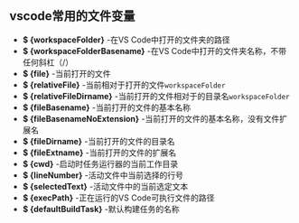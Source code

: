 ## vscode常用的文件变量

- **$ {workspaceFolder}** -在VS Code中打开的文件夹的路径
- **$ {workspaceFolderBasename}** -在VS Code中打开的文件夹名称，不带任何斜杠（/）
- **$ {file}** -当前打开的文件
- **$ {relativeFile}** -当前相对于打开的文件`workspaceFolder`
- **$ {relativeFileDirname}** -当前打开的文件相对于的目录名`workspaceFolder`
- **$ {fileBasename}** -当前打开的文件的基本名称
- **$ {fileBasenameNoExtension}** -当前打开的文件的基本名称，没有文件扩展名
- **$ {fileDirname}** -当前打开的文件的目录名
- **$ {fileExtname}** -当前打开的文件的扩展名
- **$ {cwd}** -启动时任务运行器的当前工作目录
- **$ {lineNumber}** -活动文件中当前选择的行号
- **$ {selectedText}** -活动文件中的当前选定文本
- **$ {execPath}** -正在运行的VS Code可执行文件的路径
- **$ {defaultBuildTask}** -默认构建任务的名称